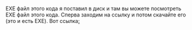 EXE файл этого кода я поставил в диск и там вы можете посмотреть EXE файл этого кода. Сперва заходим на ссылку и потом скачайте его (это и есть EXE). Вот ссылка[:](https://drive.google.com/drive/folders/1StSZyMFbklc9sl2DEwp8MOmZ4C8OTWt1?usp=drive_link)
